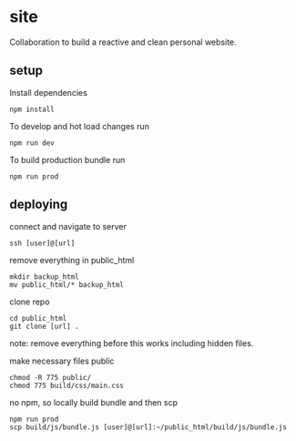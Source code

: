 # site

Collaboration to build a reactive and clean personal website. 

## setup

Install dependencies

```
npm install
```

To develop and hot load changes run

```
npm run dev
```

To build production bundle run

```
npm run prod
```

## deploying

connect and navigate to server

```
ssh [user]@[url]
```

remove everything in public_html

```
mkdir backup_html
mv public_html/* backup_html
```

clone repo
```
cd public_html
git clone [url] .
```
note: remove everything before this works including hidden files.

make necessary files public
```
chmod -R 775 public/
chmod 775 build/css/main.css
```

no npm, so locally build bundle and then scp
```
npm run prod
scp build/js/bundle.js [user]@[url]:~/public_html/build/js/bundle.js
```
